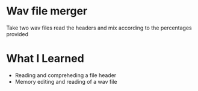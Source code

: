 # Wav file merger
Take two wav files read the headers and mix according to the percentages provided

# What I Learned

* Reading and compreheding a file header
* Memory editing and reading of a wav file
